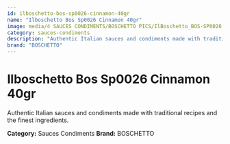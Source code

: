 ```yaml
---
id: ilboschetto-bos-sp0026-cinnamon-40gr
name: "Ilboschetto Bos Sp0026 Cinnamon 40gr"
image: media/4 SAUCES CONDIMENTS/BOSCHETTO PICS/IlBoschetto_BOS-SP0026 Cinnamon 40gr.png
category: sauces-condiments
description: "Authentic Italian sauces and condiments made with traditional recipes and the finest ingredients."
brand: "BOSCHETTO"
---
```


# Ilboschetto Bos Sp0026 Cinnamon 40gr

Authentic Italian sauces and condiments made with traditional recipes and the finest ingredients.

**Category:** Sauces Condiments
**Brand:** BOSCHETTO
